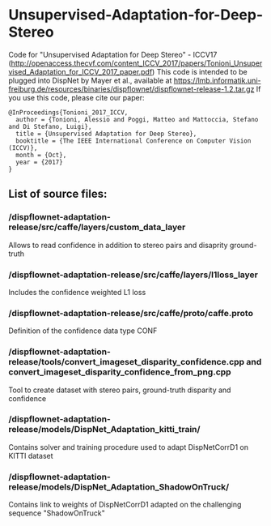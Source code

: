 # Unsupervised-Adaptation-for-Deep-Stereo
Code for "Unsupervised Adaptation for Deep Stereo" - ICCV17 (http://openaccess.thecvf.com/content_ICCV_2017/papers/Tonioni_Unsupervised_Adaptation_for_ICCV_2017_paper.pdf)
This code is intended to be plugged into DispNet by Mayer et al., available at https://lmb.informatik.uni-freiburg.de/resources/binaries/dispflownet/dispflownet-release-1.2.tar.gz 
If you use this code, please cite our paper: 


	@InProceedings{Tonioni_2017_ICCV,
	  author = {Tonioni, Alessio and Poggi, Matteo and Mattoccia, Stefano and Di Stefano, Luigi},
	  title = {Unsupervised Adaptation for Deep Stereo},
	  booktitle = {The IEEE International Conference on Computer Vision (ICCV)},
	  month = {Oct},
	  year = {2017}
	}

## List of source files:

### /dispflownet-adaptation-release/src/caffe/layers/custom_data_layer
Allows to read confidence in addition to stereo pairs and disaprity ground-truth

### /dispflownet-adaptation-release/src/caffe/layers/l1loss_layer
Includes the confidence weighted L1 loss

### /dispflownet-adaptation-release/src/caffe/proto/caffe.proto
Definition of the confidence data type CONF

### /dispflownet-adaptation-release/tools/convert_imageset_disparity_confidence.cpp and convert_imageset_disparity_confidence_from_png.cpp
Tool to create dataset with stereo pairs, ground-truth disparity and confidence

### /dispflownet-adaptation-release/models/DispNet_Adaptation_kitti_train/
Contains solver and training procedure used to adapt DispNetCorrD1 on KITTI dataset

### /dispflownet-adaptation-release/models/DispNet_Adaptation_ShadowOnTruck/
Contains link to weights of DispNetCorrD1 adapted on the challenging sequence "ShadowOnTruck"
